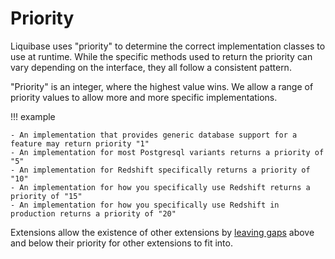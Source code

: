 # Priority

Liquibase uses "priority" to determine the correct implementation classes to use at runtime.
While the specific methods used to return the priority can vary depending on the interface, they all follow a consistent pattern.

"Priority" is an integer, where the highest value wins.
We allow a range of priority values to allow more and more specific implementations.

!!! example

    - An implementation that provides generic database support for a feature may return priority "1"
    - An implementation for most Postgresql variants returns a priority of "5"
    - An implementation for Redshift specifically returns a priority of "10"
    - An implementation for how you specifically use Redshift returns a priority of "15"
    - An implementation for how you specifically use Redshift in production returns a priority of "20"

Extensions allow the existence of other extensions by [leaving gaps](../best-practices.md) above and below their priority for other extensions to fit into. 

